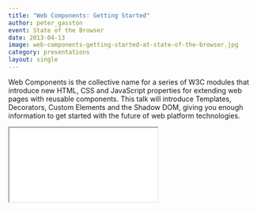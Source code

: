 ```yaml
---
title: "Web Components: Getting Started"
author: peter_gasston
event: State of the Browser
date: 2013-04-13
image: web-components-getting-started-at-state-of-the-browser.jpg
category: presentations
layout: single
---
```


Web Components is the collective name for a series of W3C modules that introduce
new HTML, CSS and JavaScript properties for extending web pages with reusable
components. This talk will introduce Templates, Decorators, Custom Elements and
the Shadow DOM, giving you enough information to get started with the future of
web platform technologies.

<!-- Read more -->

<div class="video-wrap">
    <iframe src="//player.vimeo.com/video/68212204?byline=0&amp;portrait=0&amp;color=ff9933"></iframe>
</div>

<script async class="speakerdeck-embed" data-id="c2179e708c460130ca7e1231392d706a" data-ratio="1.33507170795306" src="//speakerdeck.com/assets/embed.js"></script>

